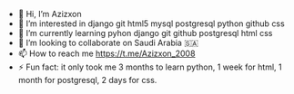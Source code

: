 - 👋 Hi, I’m Azizxon
- 👀 I’m interested in django git html5 mysql postgresql python github css
- 🌱 I’m currently learning pyhon django git github postgresql html css
- 💞️ I’m looking to collaborate on Saudi Arabia 🇸🇦
- 📫 How to reach me https://t.me/Azizxon_2008
- ⚡ Fun fact: it only took me 3 months to learn python, 1 week for html, 1 month for postgresql, 2 days for css.
